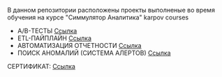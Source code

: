 В данном репозитории расположены проекты выполненые во время обучения на курсе "Симмулятор Аналитика" karpov courses
  
- А/B-ТЕСТЫ [Ссылка](https://github.com/yanb1831/karpov.courses/blob/d6382c4f5f042889ca4501904ee6ab2917d7f8d8/AB_tests/A_B_tests.ipynb)
- ETL-ПАЙПЛАЙН [Ссылка](https://github.com/yanb1831/karpov.courses/blob/0dd43b33cde2d95be678e914880b144caa83baf3/Airflow/ETL_pipeline.py)
- АВТОМАТИЗАЦИЯ ОТЧЕТНОСТИ [Ссылка](https://github.com/yanb1831/karpov.courses/blob/93d731d3698555c889b15e936a5f083e7aed2d70/Airflow/Reports.py)
- ПОИСК АНОМАЛИЙ (СИСТЕМА АЛЕРТОВ) [Ссылка](https://github.com/yanb1831/karpov.courses/blob/afe603f1197c6b6e3ab1c8c10685e00955e01959/Airflow/alerts.py)
  
  
СЕРТИФИКАТ: [Ссылка](https://disk.yandex.ru/i/syugS_vyZTKsyg)
